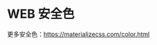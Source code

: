 # WEB 安全色

<template>
  <div id="color-page">
    <div v-for="(item, index) of allColors">
      <p align="center" :style="{ textTransform: 'uppercase', fontSize: '22px', color: item.value[0]}">{{item.name}}</p>
      <div style="display: flex; flex-flow: row wrap;">
        <div class="color" v-for="(c, index) of item.value" style="flex: 1">
          <span class="swatch" :style="{ backgroundColor: c }" style="display: block; height: 120px; width: 100%;"></span>
          <span>{{c}}</span>
        </div>
      </div>
      <p><hr></p>
    </div>
  </div>
</template>

更多安全色：https://materializecss.com/color.html

<script>
export default {
  data() {
    return {
      allColors: [{
        name: 'red',
        value: ['#b60205']
      },{
        name: 'orange',
        value: ['#ff8f00', '#f08d49']
      },{
        name: 'yellow',
        value: ['#ffac38']
      },{
        name: 'green',
        value: ['#006b75', '#0e8a16', '#9ed361', '#59d683', '#c2e0c6']
      },{
        name: 'blue',
        value: ['#8ed9e2']
      },{
        name: 'purple',
        value: ['#5319e7', '#9631e2', '#cc99cd', '#8b9fef']
      }]
    } 
  }
}
</script>

<style>
  .color {
    padding-right: 1.8888%;
  }
  .color>.swatch {
    border-top-left-radius: 8px;
    border-top-right-radius: 8px;
  }
</style>
